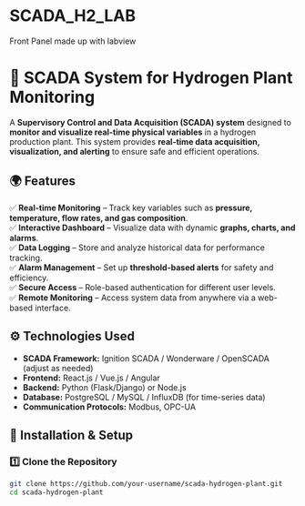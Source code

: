 # SCADA_H2_LAB
Front Panel made up with labview
# 🔷 SCADA System for Hydrogen Plant Monitoring  

A **Supervisory Control and Data Acquisition (SCADA) system** designed to **monitor and visualize real-time physical variables** in a hydrogen production plant. This system provides **real-time data acquisition, visualization, and alerting** to ensure safe and efficient operations.  

## 🌍 Features  

✅ **Real-time Monitoring** – Track key variables such as **pressure, temperature, flow rates, and gas composition**.  
✅ **Interactive Dashboard** – Visualize data with dynamic **graphs, charts, and alarms**.  
✅ **Data Logging** – Store and analyze historical data for performance tracking.  
✅ **Alarm Management** – Set up **threshold-based alerts** for safety and efficiency.  
✅ **Secure Access** – Role-based authentication for different user levels.  
✅ **Remote Monitoring** – Access system data from anywhere via a web-based interface.  

## ⚙️ Technologies Used  

- **SCADA Framework:** Ignition SCADA / Wonderware / OpenSCADA (adjust as needed)  
- **Frontend:** React.js / Vue.js / Angular  
- **Backend:** Python (Flask/Django) or Node.js  
- **Database:** PostgreSQL / MySQL / InfluxDB (for time-series data)  
- **Communication Protocols:** Modbus, OPC-UA 


## 🚀 Installation & Setup  

### **1️⃣ Clone the Repository**  
```bash
git clone https://github.com/your-username/scada-hydrogen-plant.git
cd scada-hydrogen-plant
